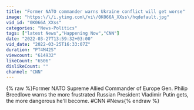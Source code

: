 ```yaml
---
title: "Former NATO commander warns Ukraine conflict will get worse"
image: "https:\/\/i.ytimg.com\/vi\/0K066A_XXss\/hqdefault.jpg"
vid_id: "0K066A_XXss"
categories: "News-Politics"
tags: ["latest News","Happening Now","CNN"]
date: "2022-03-27T13:59:32+03:00"
vid_date: "2022-03-25T16:33:07Z"
duration: "PT4M42S"
viewcount: "614932"
likeCount: "6506"
dislikeCount: ""
channel: "CNN"
---
```

{% raw %}Former NATO Supreme Allied Commander of Europe Gen. Philip Breedlove warns the more frustrated Russian President Vladimir Putin gets, the more dangerous he'll become. #CNN #News{% endraw %}
